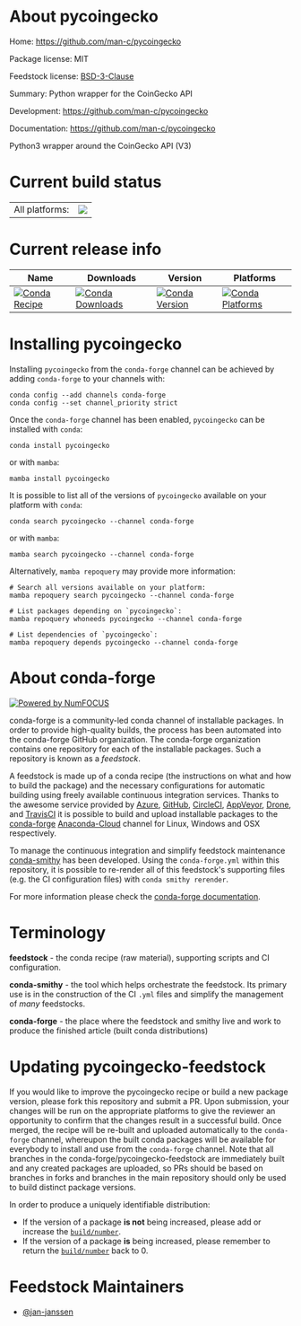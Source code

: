 About pycoingecko
=================

Home: https://github.com/man-c/pycoingecko

Package license: MIT

Feedstock license: [BSD-3-Clause](https://github.com/conda-forge/pycoingecko-feedstock/blob/main/LICENSE.txt)

Summary: Python wrapper for the CoinGecko API

Development: https://github.com/man-c/pycoingecko

Documentation: https://github.com/man-c/pycoingecko

Python3 wrapper around the CoinGecko API (V3)


Current build status
====================


<table><tr><td>All platforms:</td>
    <td>
      <a href="https://dev.azure.com/conda-forge/feedstock-builds/_build/latest?definitionId=14045&branchName=main">
        <img src="https://dev.azure.com/conda-forge/feedstock-builds/_apis/build/status/pycoingecko-feedstock?branchName=main">
      </a>
    </td>
  </tr>
</table>

Current release info
====================

| Name | Downloads | Version | Platforms |
| --- | --- | --- | --- |
| [![Conda Recipe](https://img.shields.io/badge/recipe-pycoingecko-green.svg)](https://anaconda.org/conda-forge/pycoingecko) | [![Conda Downloads](https://img.shields.io/conda/dn/conda-forge/pycoingecko.svg)](https://anaconda.org/conda-forge/pycoingecko) | [![Conda Version](https://img.shields.io/conda/vn/conda-forge/pycoingecko.svg)](https://anaconda.org/conda-forge/pycoingecko) | [![Conda Platforms](https://img.shields.io/conda/pn/conda-forge/pycoingecko.svg)](https://anaconda.org/conda-forge/pycoingecko) |

Installing pycoingecko
======================

Installing `pycoingecko` from the `conda-forge` channel can be achieved by adding `conda-forge` to your channels with:

```
conda config --add channels conda-forge
conda config --set channel_priority strict
```

Once the `conda-forge` channel has been enabled, `pycoingecko` can be installed with `conda`:

```
conda install pycoingecko
```

or with `mamba`:

```
mamba install pycoingecko
```

It is possible to list all of the versions of `pycoingecko` available on your platform with `conda`:

```
conda search pycoingecko --channel conda-forge
```

or with `mamba`:

```
mamba search pycoingecko --channel conda-forge
```

Alternatively, `mamba repoquery` may provide more information:

```
# Search all versions available on your platform:
mamba repoquery search pycoingecko --channel conda-forge

# List packages depending on `pycoingecko`:
mamba repoquery whoneeds pycoingecko --channel conda-forge

# List dependencies of `pycoingecko`:
mamba repoquery depends pycoingecko --channel conda-forge
```


About conda-forge
=================

[![Powered by
NumFOCUS](https://img.shields.io/badge/powered%20by-NumFOCUS-orange.svg?style=flat&colorA=E1523D&colorB=007D8A)](https://numfocus.org)

conda-forge is a community-led conda channel of installable packages.
In order to provide high-quality builds, the process has been automated into the
conda-forge GitHub organization. The conda-forge organization contains one repository
for each of the installable packages. Such a repository is known as a *feedstock*.

A feedstock is made up of a conda recipe (the instructions on what and how to build
the package) and the necessary configurations for automatic building using freely
available continuous integration services. Thanks to the awesome service provided by
[Azure](https://azure.microsoft.com/en-us/services/devops/), [GitHub](https://github.com/),
[CircleCI](https://circleci.com/), [AppVeyor](https://www.appveyor.com/),
[Drone](https://cloud.drone.io/welcome), and [TravisCI](https://travis-ci.com/)
it is possible to build and upload installable packages to the
[conda-forge](https://anaconda.org/conda-forge) [Anaconda-Cloud](https://anaconda.org/)
channel for Linux, Windows and OSX respectively.

To manage the continuous integration and simplify feedstock maintenance
[conda-smithy](https://github.com/conda-forge/conda-smithy) has been developed.
Using the ``conda-forge.yml`` within this repository, it is possible to re-render all of
this feedstock's supporting files (e.g. the CI configuration files) with ``conda smithy rerender``.

For more information please check the [conda-forge documentation](https://conda-forge.org/docs/).

Terminology
===========

**feedstock** - the conda recipe (raw material), supporting scripts and CI configuration.

**conda-smithy** - the tool which helps orchestrate the feedstock.
                   Its primary use is in the construction of the CI ``.yml`` files
                   and simplify the management of *many* feedstocks.

**conda-forge** - the place where the feedstock and smithy live and work to
                  produce the finished article (built conda distributions)


Updating pycoingecko-feedstock
==============================

If you would like to improve the pycoingecko recipe or build a new
package version, please fork this repository and submit a PR. Upon submission,
your changes will be run on the appropriate platforms to give the reviewer an
opportunity to confirm that the changes result in a successful build. Once
merged, the recipe will be re-built and uploaded automatically to the
`conda-forge` channel, whereupon the built conda packages will be available for
everybody to install and use from the `conda-forge` channel.
Note that all branches in the conda-forge/pycoingecko-feedstock are
immediately built and any created packages are uploaded, so PRs should be based
on branches in forks and branches in the main repository should only be used to
build distinct package versions.

In order to produce a uniquely identifiable distribution:
 * If the version of a package **is not** being increased, please add or increase
   the [``build/number``](https://docs.conda.io/projects/conda-build/en/latest/resources/define-metadata.html#build-number-and-string).
 * If the version of a package **is** being increased, please remember to return
   the [``build/number``](https://docs.conda.io/projects/conda-build/en/latest/resources/define-metadata.html#build-number-and-string)
   back to 0.

Feedstock Maintainers
=====================

* [@jan-janssen](https://github.com/jan-janssen/)

